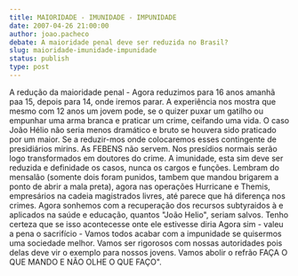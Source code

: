 ```yaml
---
title: MAIORIDADE - IMUNIDADE - IMPUNIDADE
date: 2007-04-26 21:00:00
author: joao.pacheco
debate: A maioridade penal deve ser reduzida no Brasil?
slug: maioridade-imunidade-impunidade
status: publish 
type: post
---
```


A redução da maioridade penal - Agora reduzimos para 16 anos amanhã paa 15, depois para 14, onde iremos parar. A experiência nos mostra que mesmo com 12 anos um jovem pode, se o quizer puxar um gatilho ou empunhar uma arma branca e praticar um crime, ceifando uma vida. O caso João Hélio não seria menos dramático e bruto se houvera sido praticado por um maior. Se a reduzir-mos onde colocaremos esses contingente de presidiários mirins. As FEBENS não servem. Nos presídios normais serão logo transformados em doutores do crime. A imunidade, esta sim deve ser reduzida e definidade os casos, nunca os cargos e funções. Lembram do mensalão (somente dois foram punidos, tambem que mandou brigarem a ponto de abrir a mala preta), agora nas operações Hurricane e Themis, empresários na cadeia magistrados livres, até parece que há diferença nos crimes. Agora sonhemos com a recuperação dos recursos subtyraidos à e aplicados na saúde e educação, quantos "João Helio", seriam salvos. Tenho certeza que se isso acontecesse onte ele estivesse diria Agora sim - valeu a pena o sacrifício - Vamos todos acabar com a impunidade se quisermos uma sociedade melhor. Vamos ser rigorosos com nossas autoridades pois delas deve vir o exemplo para nossos jovens. Vamos abolir o refrão FAÇA O QUE MANDO E NÃO OLHE O QUE FAÇO".

